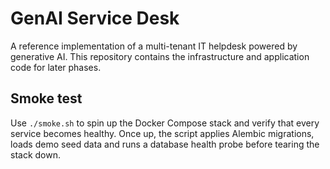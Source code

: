 # GenAI Service Desk

A reference implementation of a multi-tenant IT helpdesk powered by generative AI. This repository contains the infrastructure and application code for later phases.

## Smoke test

Use `./smoke.sh` to spin up the Docker Compose stack and verify that every
service becomes healthy. Once up, the script applies Alembic migrations,
loads demo seed data and runs a database health probe before tearing the stack
down.
